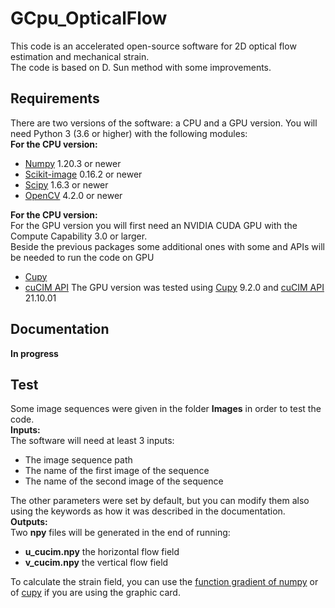 # GCpu_OpticalFlow
This code is an accelerated open-source software for 2D optical flow estimation and mechanical strain.   
The code is based on D. Sun method with some improvements. 
## Requirements
There are two versions of the software: a CPU and a GPU version.
You will need Python 3 (3.6 or higher) with the following modules:  
**For the CPU version:**  
- [Numpy](https://numpy.org/) 1.20.3 or newer  
- [Scikit-image](https://scikit-image.org/) 0.16.2  or newer  
- [Scipy](https://scipy.org/) 1.6.3 or newer 
- [OpenCV](https://opencv.org/) 4.2.0 or newer      
   
**For the CPU version:**  
For the GPU version you will first need an  NVIDIA CUDA GPU with the Compute Capability 3.0 or larger.   
Beside the previous packages some additional ones with some and APIs will be needed to run the code on GPU 
- [Cupy](https://cupy.dev/)    
- [cuCIM API](https://docs.rapids.ai/api/cucim/stable/api.html)
The GPU version was tested using [Cupy](https://cupy.dev/) 9.2.0 and [cuCIM API](https://docs.rapids.ai/api/cucim/stable/api.html) 21.10.01  

## Documentation
**In progress**
## Test
Some image sequences were given in the folder **Images**  in order to test the code.  
**Inputs:**  
The software will need at least 3 inputs:
   - The image sequence path 
   - The name of the first image of the sequence 
   - The name of the second image of the sequence 

The other parameters were set by default, but you can modify them also using the keywords as how it was described in the documentation.   
**Outputs:**  
Two **npy** files will be generated in the end of running:
   - **u_cucim.npy** the horizontal flow field
   - **v_cucim.npy** the vertical flow field

To calculate the strain field, you can use the [function gradient of numpy](https://numpy.org/doc/stable/reference/generated/numpy.gradient.html) or of [cupy](https://docs.cupy.dev/en/stable/reference/generated/cupy.gradient.html) if you are using the graphic card.




